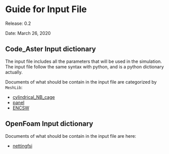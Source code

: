 # Guide for Input File

Release:	0.2

Date:	March 26, 2020


## Code_Aster Input dictionary
The input file includes all the parameters that will be used in the simulation. The input file follow the same syntax with python, and is a python dictionary actually.

Documents of what should be contain in the input file are categorized by ```MeshLib```:

- [cylindrical_NB_cage](InputFiles/singleFishCage.md)
- [panel](InputFiles/netPanel.md)
- [ENCSW](./InputFiles/ENCSW.md)

## OpenFoam Input dictionary
Documents of what should be contain in the input file are here:
 - [nettingfsi](InputFiles/ofInputFile.md)

